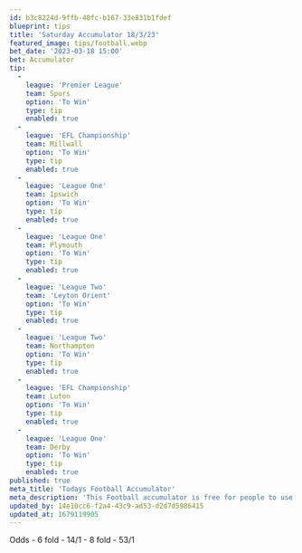 ```yaml
---
id: b3c8224d-9ffb-40fc-b167-33e831b1fdef
blueprint: tips
title: 'Saturday Accumulator 18/3/23'
featured_image: tips/football.webp
bet_date: '2023-03-18 15:00'
bet: Accumulator
tip:
  -
    league: 'Premier League'
    team: Spurs
    option: 'To Win'
    type: tip
    enabled: true
  -
    league: 'EFL Championship'
    team: Millwall
    option: 'To Win'
    type: tip
    enabled: true
  -
    league: 'League One'
    team: Ipswich
    option: 'To Win'
    type: tip
    enabled: true
  -
    league: 'League One'
    team: Plymouth
    option: 'To Win'
    type: tip
    enabled: true
  -
    league: 'League Two'
    team: 'Leyton Orient'
    option: 'To Win'
    type: tip
    enabled: true
  -
    league: 'League Two'
    team: Northampton
    option: 'To Win'
    type: tip
    enabled: true
  -
    league: 'EFL Championship'
    team: Luton
    option: 'To Win'
    type: tip
    enabled: true
  -
    league: 'League One'
    team: Derby
    option: 'To Win'
    type: tip
    enabled: true
published: true
meta_title: 'Todays Football Accumulator'
meta_description: 'This Football accumulator is free for people to use who are looking for Football tips. UK football tips daily'
updated_by: 14e10cc6-f2a4-43c9-ad53-d2d7d5986415
updated_at: 1679119905
---
```

Odds - 6 fold - 14/1 - 8 fold - 53/1